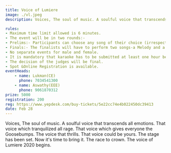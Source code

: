```yaml
---
title: Voice of Lumiere
image: ./vl.jpeg
description: Voices, The soul of music. A soulful voice that transcends all emotions. That voice which tranquilized all rage. That voice which gives everyone the Goosebumps. The voice that thrills. That voice could be yours. The stage has been set. Now it's time to bring it. The race to crown. The voice of Lumiere 2020 begins. 

rules: 
- Maximum time limit allowed is 6 minutes.
- The event will be in two rounds:-
- Prelims:- Participants can choose any song of their choice (irrespective of language).Karaoke is  permitted.
- Finals:- The finalists will have to perform two songs-a Melody and a Fast number. The  performance in the finals should only be in the regional language with the accompaniment of  karaoke.
- No separate events for male and female.
- It is mandatory that karaoke has to be submitted at least one hour before the performance in a  CD or a pen drive.
- The decision of the judges will be final.
- Spot &Online Registration is available.
eventHeads:
    - name: Lukman(CE)
      phone: 7034541300
    - name: Aswathy(EEE)
      phone: 9061870312
prize: 5000
registration: 200
reg: https://www.yepdesk.com/buy-tickets/5e22cc74e4b022450dc39413
date: Feb 28
---
```

Voices, The soul of music. A soulful voice that transcends all emotions. That voice which tranquilized all rage. That voice which gives everyone the Goosebumps. The voice that thrills. That voice could be yours. The stage has been set. Now it's time to bring it. The race to crown. The voice of Lumiere 2020 begins. 
